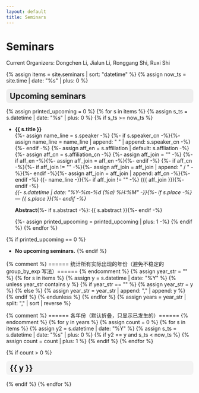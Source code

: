 ```yaml
---
layout: default
title: Seminars
---
```


# Seminars
Current Organizers: Dongchen Li, Jialun Li, Ronggang Shi, Ruxi Shi

{% assign items = site.seminars | sort: "datetime" %}
{% assign now_ts = site.time | date: "%s" | plus: 0 %}

<!-- ===== Upcoming（默认展开） ===== -->
<details class="seminar-section" id="upcoming" open markdown="1">
  <summary>
    <h2 style="display:inline; margin:0;">Upcoming seminars</h2>
  </summary>

{% assign printed_upcoming = 0 %}
{% for s in items %}
  {% assign s_ts = s.datetime | date: "%s" | plus: 0 %}
  {% if s_ts >= now_ts %}

* **{{ s.title }}**<br>
  {%- assign name_line = s.speaker -%}
  {%- if s.speaker_cn -%}{%- assign name_line = name_line | append: " " | append: s.speaker_cn -%}{%- endif -%} 
  {%- assign aff_en = s.affiliation | default: s.affliation -%}
  {%- assign aff_cn = s.affiliation_cn -%}
  {%- assign aff_join = "" -%}
  {%- if aff_en -%}{%- assign aff_join = aff_en -%}{%- endif -%}
  {%- if aff_cn -%}{%- if aff_join != "" -%}{%- assign aff_join = aff_join | append: " / " -%}{%- endif -%}{%- assign aff_join = aff_join | append: aff_cn -%}{%- endif -%}
  {{- name_line -}}{%- if aff_join != "" -%}&nbsp;({{ aff_join }}){%- endif -%}  <br>
  _{{- s.datetime | date: "%Y-%m-%d (%a) %H:%M" -}}{%- if s.place -%} — {{ s.place }}{%- endif -%}_

  **Abstract**{%- if s.abstract -%}: {{ s.abstract }}{%- endif -%}

  {%- assign printed_upcoming = printed_upcoming | plus: 1 -%}
  {% endif %}
{% endfor %}

{% if printed_upcoming == 0 %}
* **No upcoming seminars.**
{% endif %}
</details>

{% comment %}
  ====== 统计所有实际出现的年份（避免不稳定的 group_by_exp 写法）======
{% endcomment %}
{% assign year_str = "" %}
{% for s in items %}
  {% assign y = s.datetime | date: "%Y" %}
  {% unless year_str contains y %}
    {% if year_str == "" %}
      {% assign year_str = y %}
    {% else %}
      {% assign year_str = year_str | append: "," | append: y %}
    {% endif %}
  {% endunless %}
{% endfor %}
{% assign years = year_str | split: "," | sort | reverse %}

{% comment %}
  ====== 各年份（默认折叠，只显示已发生的）======
{% endcomment %}
{% for y in years %}
  {% assign count = 0 %}
  {% for s in items %}
    {% assign y2 = s.datetime | date: "%Y" %}
    {% assign s_ts = s.datetime | date: "%s" | plus: 0 %}
    {% if y2 == y and s_ts < now_ts %}
      {% assign count = count | plus: 1 %}
    {% endif %}
  {% endfor %}

  {% if count > 0 %}
<details class="seminar-year" id="year-{{ y }}" markdown="1">
  <summary>
    <h2 style="display:inline; margin:0;">{{ y }}</h2>
  </summary>

{% for s in items %}
  {% assign y2 = s.datetime | date: "%Y" %}
  {% assign s_ts = s.datetime | date: "%s" | plus: 0 %}
  {% if y2 == y and s_ts < now_ts %}

* **{{ s.title }}**<br>
  {%- assign name_line = s.speaker -%}
  {%- if s.speaker_cn -%}{%- assign name_line = name_line | append: " " | append: s.speaker_cn -%}{%- endif -%} 
  {%- assign aff_en = s.affiliation | default: s.affliation -%}
  {%- assign aff_cn = s.affiliation_cn -%}
  {%- assign aff_join = "" -%}
  {%- if aff_en -%}{%- assign aff_join = aff_en -%}{%- endif -%}
  {%- if aff_cn -%}{%- if aff_join != "" -%}{%- assign aff_join = aff_join | append: " / " -%}{%- endif -%}{%- assign aff_join = aff_join | append: aff_cn -%}{%- endif -%}
  {{- name_line -}}{%- if aff_join != "" -%}&nbsp;({{ aff_join }}){%- endif -%}  <br>
  _{{- s.datetime | date: "%Y-%m-%d (%a) %H:%M" -}}{%- if s.place -%} — {{ s.place }}{%- endif -%}_

  **Abstract**{%- if s.abstract -%}: {{ s.abstract }}{%- endif -%}

  {% endif %}
{% endfor %}

</details>
  {% endif %}
{% endfor %}

<style>
/* 折叠区的轻量样式（不改变你的 Markdown 列表格式） */
.seminar-section, .seminar-year { margin: 0 0 1rem 0; }
.seminar-section > summary, .seminar-year > summary {
  cursor: pointer;
  list-style: none;
  padding: .4rem .6rem;
  border-radius: .5rem;
  background: rgba(0,0,0,.04);
}
.seminar-section[open] > summary, .seminar-year[open] > summary {
  background: rgba(0,0,0,.06);
}
.seminar-section > summary::-webkit-details-marker,
.seminar-year > summary::-webkit-details-marker { display: none; }
</style>
